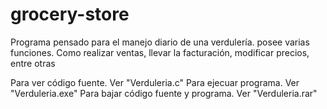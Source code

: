# grocery-store
Programa pensado para el manejo diario de una verdulería.
posee varias funciones. Como realizar ventas, llevar la facturación, modificar precios, entre otras

Para ver código fuente. Ver "Verduleria.c"
Para ejecuar programa. Ver "Verduleria.exe"
Para bajar código fuente y programa. Ver "Verduleria.rar"
